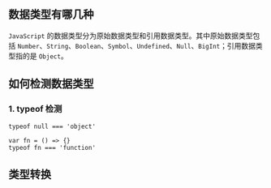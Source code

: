 ## 数据类型有哪几种
`JavaScript` 的数据类型分为原始数据类型和引用数据类型。其中原始数据类型包括 `Number`、`String`、`Boolean`、`Symbol`、`Undefined`、`Null`、`BigInt`；引用数据类型指的是 `Object`。

## 如何检测数据类型
### 1. typeof 检测
```
typeof null === 'object'

var fn = () => {}
typeof fn === 'function'
```

## 类型转换